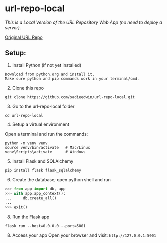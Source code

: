 # url-repo-local
_This is a Local Version of the URL Repository Web App (no need to deploy a server)._

[ Original URL Repo ](https://github.com/sadieedwin/url-repo/tree/main)

## Setup: 

1. Install Python (if not yet installed)
```text
Download from python.org and install it.
Make sure python and pip commands work in your terminal/cmd.
```
2. Clone this repo
```
git clone https://github.com/sadieedwin/url-repo-local.git
```
3. Go to the url-repo-local folder
```
cd url-repo-local
```
4. Setup a virtual environment

Open a terminal and run the commands:
```
python -m venv venv
source venv/bin/activate   # Mac/Linux
venv\Scripts\activate      # Windows
```
5. Install Flask and SQLAlchemy
```
pip install flask flask_sqlalchemy
```
6. Create the database; open python shell and run
```python
>>> from app import db, app
>>> with app.app_context():
...     db.create_all()
... 
>>> exit()
```
8. Run the Flask app
```
flask run --host=0.0.0.0 --port=5001
```
8. Access your app Open your browser and visit: `http://127.0.0.1:5001`
